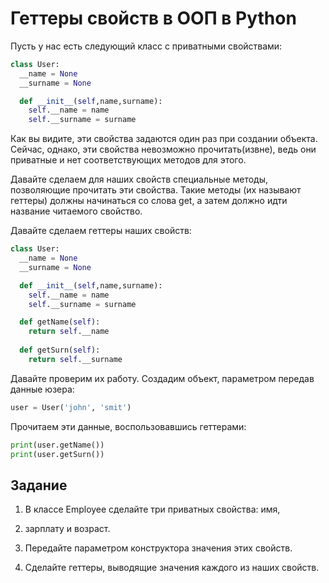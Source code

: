 # Геттеры свойств в ООП в Python

Пусть у нас есть следующий класс с приватными свойствами:

```py
class User:
  __name = None
  __surname = None

  def __init__(self,name,surname):
    self.__name = name 
    self.__surname = surname 
```

Как вы видите, эти свойства задаются один раз при создании 
объекта. Сейчас, однако, эти свойства невозможно прочитать(извне), 
ведь они приватные и нет соответствующих методов для этого.

Давайте сделаем для наших свойств специальные методы, 
позволяющие прочитать эти свойства. 
Такие методы (их называют геттеры) должны начинаться со 
слова get, а затем должно идти название читаемого свойство.

Давайте сделаем геттеры наших свойств:

```py
class User:
  __name = None
  __surname = None

  def __init__(self,name,surname):
    self.__name = name 
    self.__surname = surname 

  def getName(self):
    return self.__name 
	
  def getSurn(self):
    return self.__surname
```

Давайте проверим их работу. Создадим объект, параметром передав 
данные юзера:
```py
user = User('john', 'smit') 
```

Прочитаем эти данные, воспользовавшись геттерами:
```py
print(user.getName()) 
print(user.getSurn()) 
```
## Задание

1. В классе Employee сделайте три приватных свойства: имя, 
2. зарплату и возраст.

2. Передайте параметром конструктора значения этих свойств.

3. Сделайте геттеры, выводящие значения каждого из наших свойств.
